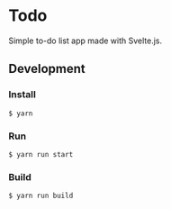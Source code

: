 # Todo
Simple to-do list app made with Svelte.js.

## Development

### Install
`$ yarn`

### Run
`$ yarn run start`

### Build
`$ yarn run build`